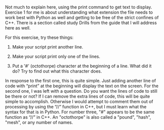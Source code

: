 Not much to explain here, using the print command to get text to display. Exercise 1 for me is about understanding what extension the file needs to work best with Python as well and getting to be free of the strict confines of C++. There is a section called study Drills from the guide that I will address here as well.

For this exercise, try these things:

1.	Make your script print another line.

2.	Make your script print only one of the lines.

3.	Put a '#' (octothorpe) character at the beginning of a line. What did it do? Try to find out what this character does.

In response to the first one, this is quite simple. Just adding another line of code with “print” at the beginning will display the text on the screen. For the second one, I was left with a question. Do you want the lines of code to still be there or not? If I can remove the extra lines of code, this will be quite simple to accomplish. Otherwise I would attempt to comment them out of processing by using the “//” function in C++, but I must learn what the syntax for that is in Python. For number three, "#" appears to be the same function as “//” in C++. An "octothorpe" is also called a "pound", "hash", "mesh", or any number of names.
